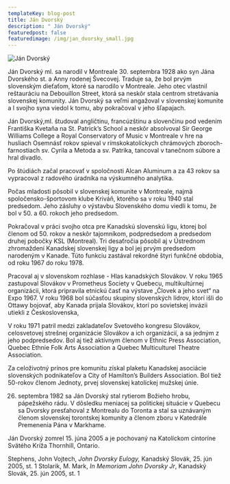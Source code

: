 ```yaml
---
templateKey: blog-post
title: Ján Dvorský
description: " Ján Dvorský"
featuredpost: false
featuredimage: /img/jan_dvorsky_small.jpg
---
```

![Ján Dvorský](/img/jan_dvorsky_big.jpg "Ján Dvorský")

Ján Dvorský ml. sa narodil v Montreale 30. septembra 1928 ako syn Jána Dvorského st. a Anny rodenej Švecovej. Traduje sa, že bol prvým slovenským dieťaťom, ktoré sa narodilo v Montreale. Jeho otec vlastnil reštauráciu na Debouillon Street, ktorá sa neskôr stala centrom stretávania slovenskej komunity. Ján Dvorský sa veľmi angažoval v slovenskej komunite a l svojho syna viedol k tomu, aby pokračoval v jeho šľapajach. 

Ján Dvorský,ml. študoval angličtinu, francúzštinu a slovenčinu pod vedením Františka Kvetaňa na St. Patrick’s School a neskôr absolvoval Sir George Williams College a Royal Conservatory of Music v Montreale v hre na husliach Osemnásť rokov spieval v rímskokatolíckych chrámových zboroch-farnostiach sv. Cyrila a Metoda a sv. Patrika, tancoval v tanečnom súbore a hral divadlo. 

Po štúdiách začal pracovať v spoločnosti Alcan Aluminum a za 43 rokov sa vypracoval z radového úradníka na výskumného analytika. 

Počas mladosti pôsobil v slovenskej komunite v Montreale, najmä spoločensko-športovom klube Kriváň, ktorého sa v roku 1940 stal predsedom. Jeho zásluhy o výstavbu Slovenského domu viedli k tomu, že bol v 50. a 60. rokoch jeho predsedom. 

Pokračoval v práci svojho otca pre Kanadskú slovenskú ligu, ktorej bol členom od 50. rokov a neskôr tajomníkom, podpredsedom a predsedom druhej pobočky KSL (Montreal). Tri desaťročia pôsobil aj v Ústrednom zhromaždení Kanadskej slovenskej ligy a bol jej prvým predsedom narodeným v Kanade. Túto funkciu zastával rekordné štyri funkčné obdobia, od roku 1967 do roku 1978. 

Pracoval aj v slovenskom rozhlase - Hlas kanadských Slovákov. V roku 1965 zastupoval Slovákov v Prometheus Society v Quebecu, multikultúrnej organizácii, ktorá pripravila etnickú časť na výstave „Človek a jeho svet“ na Expo 1967. V roku 1968 bol súčasťou skupiny slovenských lídrov, ktorí išli do Ottawy bojovať, aby Kanada prijala Slovákov, ktorí po sovietskej invázii utiekli z Československa, 

V roku 1971 patril medzi zakladateľov Svetového kongresu Slovákov, celosvetovej strešnej organizácie Slovákov a ich organizácií, a sa jedným z jeho podpredsedov. Bol aj tiež aktívnym členom v Ethnic Press Association, Quebec Ethnie Folk Arts Association a Quebec Multiculturel Theatre Association. 

Za celoživotný prínos pre komunitu získal plaketu Kanadskej asociácie slovenských podnikateľov a City of Hamilton’s Builders Association. Bol tiež 50-rokov členom Jednoty, prvej slovenskej katolíckej mužskej únie. 

26. septembra 1982 sa Ján Dvorský stal rytierom Božieho hrobu, pápežského rádu. V dôsledku meniacej sa politickej situácie v Quebecu sa Dvorsky presťahoval z Montrealu do Toronta a stal sa uznávaným členom slovenskej torontskej komunity a členom zboru v Katedrále Premenenia Pána v Markhame.

Ján Dvorský zomrel 15. júna 2005 a je pochovaný na Katolíckom cintoríne Svätého Kríža Thornhill, Ontario. 

Stephens, John Vojtech, *John Dvorsky Eulogy,* Kanadský Slovák, 25. jún 2005, st. 1 Stolarik, M. Mark, *In Memoriam John Dvorsky Jr*, Kanadský Slovák, 25. jún 2005, st. 1